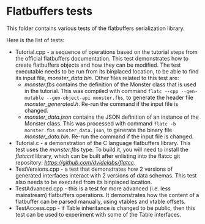 # Flatbuffers tests

This folder contains various tests of the flatbuffers serialization library.

Here is the list of tests:

* Tutorial.cpp - a sequence of operations based on the tutorial steps from the official flatbuffers documentation. This test demonstrates how to create flatbuffers objects and how they can be modified. The test executable needs to be run from its binplaced location, to be able to find its input file, *monster_data.bin*. Other files related to this test are:
  * *monster.fbs* contains the definition of the Monster class that is used in the tutorial. This was compiled with command ```flatc --cpp --gen-mutable --gen-object-api monster.fbs```, to generate the header file *monster_generated.h*. Re-run the command if the input file is changed.
  * *monster_data.json* contains the JSON definition of an instance of the Monster class. This was processed with command ```flatc -b monster.fbs monster_data.json```, to generate the binary file *monster_data.bin*. Re-run the command if the input file is changed.
* Tutorial.c - a demonstration of the C language flatbuffers library. This test uses the *monster.fbs* type. To build it, you will need to install the *flatccrt* library, which can be built after enlisting into the flatcc git repository: *https://github.com/dvidelabs/flatcc*.
* TestVersions.cpp - a test that demonstrates how 2 versions of generated interfaces interact with 2 versions of data schemas. This test also needs to be executed from its binplaced location.
* TestAdvanced.cpp - this is a test for more advanced (i.e. less mainstream) flatbuffers operations. It demonstrates how the content of a flatbuffer can be parsed manually, using vtables and vtable offsets.
* TestAccess.cpp - if Table inheritance is changed to be public, then this test can be used to experiment with some of the Table interfaces.

